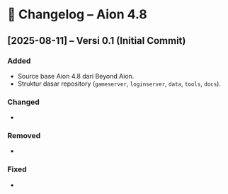 # 📜 Changelog – Aion 4.8

## [2025-08-11] – Versi 0.1 (Initial Commit)
### Added
- Source base Aion 4.8 dari Beyond Aion.
- Struktur dasar repository (`gameserver`, `loginserver`, `data`, `tools`, `docs`).

### Changed
-

### Removed
-

### Fixed
- 
